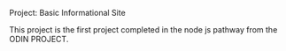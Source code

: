 Project: Basic Informational Site

This project is the first project completed in the node js pathway from the ODIN PROJECT. 
